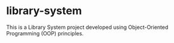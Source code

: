 # library-system
This is a Library System project developed using Object-Oriented Programming (OOP) principles.
